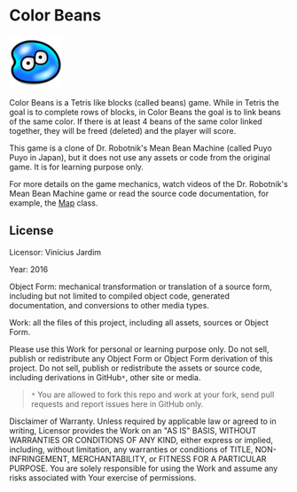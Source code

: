 # Color Beans

![bean](android/res/drawable-xhdpi/ic_launcher.png)

Color Beans is a Tetris like blocks (called beans) game. While in Tetris
the goal is to complete rows of blocks, in Color Beans the goal is to
link beans of the same color. If there is at least 4 beans of the same
color linked together, they will be freed (deleted) and the player will
score.

This game is a clone of Dr. Robotnik's Mean Bean Machine (called Puyo
Puyo in Japan), but it does not use any assets or code from the original
game. It is for learning purpose only.

For more details on the game mechanics, watch videos of the Dr.
Robotnik's Mean Bean Machine game or read the source code documentation,
for example, the [Map](core/src/com/vpjardim/colorbeans/Map.java) class.

## License

Licensor: Vinícius Jardim

Year: 2016

Object Form: mechanical transformation or translation of a source form,
including but not limited to compiled object code, generated
documentation, and conversions to other media types.

Work: all the files of this project, including all assets, sources or
Object Form.

Please use this Work for personal or learning purpose only. Do not sell,
publish or redistribute any Object Form or Object Form derivation of
this project. Do not sell, publish or redistribute the assets or source
code, including derivations in GitHub`*`, other site or media.

> `*` You are allowed to fork this repo and work at your fork, send pull
requests and report issues here in GitHub only.

Disclaimer of Warranty. Unless required by applicable law or agreed to
in writing, Licensor provides the Work on an "AS IS" BASIS,
WITHOUT WARRANTIES OR CONDITIONS OF ANY KIND, either express or implied,
including, without limitation, any warranties or conditions of TITLE,
NON-INFRINGEMENT, MERCHANTABILITY, or FITNESS FOR A PARTICULAR PURPOSE.
You are solely responsible for using the Work and assume any risks
associated with Your exercise of permissions.
